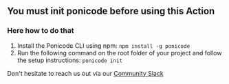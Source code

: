 ## You must init ponicode before using this Action

### Here how to do that
1. Install the Ponicode CLI using npm:
``npm install -g ponicode``
2. Run the following command on the root folder of your project and follow the setup instructions:
``ponicode init``

Don't hesitate to reach us out via our [Community Slack](https://join.slack.com/t/ponicode-community/shared_invite/zt-fiq4fhkg-DE~a_FkJ7xtiZxW7efyA4Q)